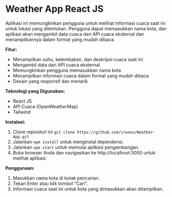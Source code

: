# Weather App React JS

Aplikasi ini memungkinkan pengguna untuk melihat informasi cuaca saat ini untuk lokasi yang ditentukan. Pengguna dapat memasukkan nama kota, dan aplikasi akan mengambil data cuaca dari API cuaca eksternal dan menampilkannya dalam format yang mudah dibaca.

**Fitur:**

* Menampilkan suhu, kelembaban, dan deskripsi cuaca saat ini
* Mengambil data dari API cuaca eksternal
* Memungkinkan pengguna memasukkan nama kota
* Menampilkan informasi cuaca dalam format yang mudah dibaca
* Desain yang responsif dan menarik

**Teknologi yang Digunakan:**

* React JS
* API Cuaca (OpenWeatherMap)
* Tailwind

**Instalasi:**

1. Clone repositori ini `git clone https://github.com/irwanx/Weather-App.git`
2. Jalankan `npm install` untuk menginstal dependensi.
3. Jalankan `npm start` untuk memulai aplikasi pengembangan.
4. Buka browser Anda dan navigasikan ke http://localhost:3000 untuk melihat aplikasi.

**Penggunaan:**

1. Masukkan nama kota di kotak pencarian.
2. Tekan Enter atau klik tombol "Cari".
3. Informasi cuaca saat ini untuk kota yang dimasukkan akan ditampilkan.
